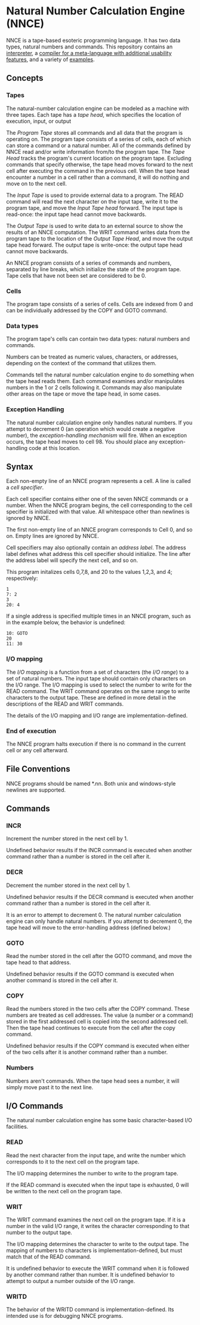 # Natural Number Calculation Engine (NNCE)

NNCE is a tape-based esoteric programming language. It has two data types, natural numbers and commands.
This repository contains an [interpreter](nn_interpreter/README.md), a [compiler for a meta-language with additional usability features](nnp_compiler/README.md), and a variety of [examples](examples/README.md).

## Concepts

### Tapes
The natural-number calculation engine can be modeled as a machine with three tapes. Each tape has a *tape head*, which specifies the location of execution, input, or output

The *Program Tape* stores all commands and all data that the program is operating on. The program tape consists of a series of cells, each of which can store a command or a natural number. All of the commands defined by NNCE read and/or write information from/to the program tape.  The *Tape Head* tracks the program's current location on the program tape. Excluding commands that specify otherwise, the tape head moves forward to the next cell after executing the command in the previous cell. When the tape head encounter a number in a cell rather than a command, it will do nothing and move on to the next cell.

The *Input Tape* is used to provide external data to a program. The READ command will read the next character on the input tape, write it to the program tape, and move the *Input Tape head* forward. The input tape is read-once: the input tape head cannot move backwards.

The *Output Tape* is used to write data to an external source to show the results of an NNCE computation. The WRIT command writes data from the program tape to the location of the *Output Tape Head*, and move the output tape head forward. The output tape is write-once: the output tape head cannot move backwards.

An NNCE program consists of a series of commands and numbers, separated by line breaks, which initialize the state of the program tape. Tape cells that have not been set are considered to be 0.

### Cells

The program tape consists of a series of cells. Cells are indexed from 0 and can be individually addressed by the COPY and GOTO command.

### Data types
The program tape's cells can contain two data types: natural numbers and commands.

Numbers can be treated as numeric values, characters, or addresses, depending on the context of the command that utilizes them.

Commands tell the natural number calculation engine to do something when the tape head reads them. Each command examines and/or manipulates numbers in the 1 or 2 cells following it. Commands may also manipulate other areas on the tape or move the tape head, in some cases.

### Exception Handling

The natural number calculation engine only handles natural numbers. If you attempt to decrement 0 (an operation which would create a negative number), the *exception-handling mechanism* will fire. When an exception occurs, the tape head moves to cell 98. You should place any exception-handling code at this location.

## Syntax

Each non-empty line of an NNCE program represents a cell. A line is called a *cell specifier*.

Each cell specifier contains either one of the seven NNCE commands or a number. When the NNCE program begins, the cell corresponding to the cell specifier is initialized with that value. All whitespace other than newlines is ignored by NNCE.

The first non-empty line of an NNCE program corresponds to Cell 0, and so on. Empty lines are ignored by NNCE.

Cell specifiers may also optionally contain an *address label*. The address label defines what address this cell specifier should initialize. The line after the address label will specify the next cell, and so on.

This program initalizes cells 0,7,8, and 20 to the values 1,2,3, and 4; respectively:

	1
	7: 2
	3
	20: 4

If a single address is specified multiple times in an NNCE program, such as in the example below, the behavior is undefined:

	10: GOTO
	20
	11: 30

### I/O mapping

The *I/O mapping* is a function from a set of characters (the *I/O range*) to a set of natural numbers. The input tape should contain only characters on the I/O range. The I/O mapping is used to select the number to write for the READ command. The WRIT command operates on the same range to write characters to the output tape. These are defined in more detail in the descriptions of the READ and WRIT commands.

The details of the I/O mapping and I/O range are implementation-defined.

### End of execution
The NNCE program halts execution if there is no command in the current cell or any cell afterward.

## File Conventions

NNCE programs should be named *.nn. Both unix and windows-style newlines are supported.

## Commands

### INCR
Increment the number stored in the next cell by 1.

Undefined behavior results if the INCR command is executed when another command rather than a number is stored in the cell after it.
### DECR
Decrement the number stored in the next cell by 1.

Undefined behavior results if the DECR command is executed when another command rather than a number is stored in the cell after it.

It is an error to attempt to decrement 0. The natural number calculation engine can only handle natural numbers. If you attempt to decrement 0, the tape head will move to the error-handling address (defined below.)

### GOTO
Read the number stored in the cell after the GOTO command, and move the tape head to that address.

Undefined behavior results if the GOTO command is executed when another command is stored in the cell after it.

### COPY
Read the numbers stored in the two cells after the COPY command. These numbers are treated as cell addresses. The value (a number or a command) stored in the first addressed cell is copied into the second addressed cell. Then the tape head continues to execute from the cell after the copy command.

Undefined behavior results if the COPY command is executed when either of the two cells after it is another command rather than a number.

### Numbers
Numbers aren't commands. When the tape head sees a number, it will simply move past it to the next line.

## I/O Commands
The natural number calculation engine has some basic character-based I/O facilities.
### READ
Read the next character from the input tape, and write the number which corresponds to it to the next cell on the program tape.

The I/O mapping determines the number to write to the program tape.

If the READ command is executed when the input tape is exhausted, 0 will be written to the next cell on the program tape.

### WRIT
The WRIT command examines the next cell on the program tape. If it is a number in the valid I/O range, it writes the character corresponding to that number to the output tape.

The I/O mapping determines the character to write to the output tape.
The mapping of numbers to characters is implementation-defined, but must match that of the READ command.

It is undefined behavior to execute the WRIT command when it is followed by another command rather than number.
It is undefined behavior to attempt to output a number outside of the I/O range.

### WRITD
The behavior of the WRITD command is implementation-defined. Its intended use is for debugging NNCE programs.
